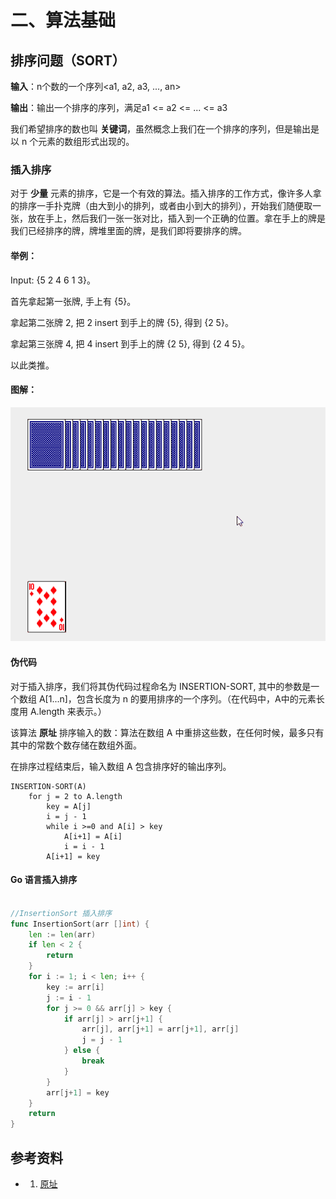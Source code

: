 # 二、算法基础

## 排序问题（SORT）

**输入**：n个数的一个序列<a1, a2, a3, ..., an>

**输出**：输出一个排序的序列，满足a1 <= a2 <= ... <= a3

我们希望排序的数也叫 **关键词**，虽然概念上我们在一个排序的序列，但是输出是以 n 个元素的数组形式出现的。

### 插入排序

对于 **少量** 元素的排序，它是一个有效的算法。插入排序的工作方式，像许多人拿的排序一手扑克牌（由大到小的排列，或者由小到大的排列），开始我们随便取一张，放在手上，然后我们一张一张对比，插入到一个正确的位置。拿在手上的牌是我们已经排序的牌，牌堆里面的牌，是我们即将要排序的牌。

#### 举例：

Input: {5 2 4 6 1 3}。

首先拿起第一张牌, 手上有 {5}。

拿起第二张牌 2, 把 2 insert 到手上的牌 {5}, 得到 {2 5}。

拿起第三张牌 4, 把 4 insert 到手上的牌 {2 5}, 得到 {2 4 5}。

以此类推。

#### 图解：

![95ec54991b9c494838fdf8afd2d127a1.gif](./assets/insertion-sort.gif)


#### 伪代码

对于插入排序，我们将其伪代码过程命名为 INSERTION-SORT, 其中的参数是一个数组 A[1...n]，包含长度为 n 的要用排序的一个序列。（在代码中，A中的元素长度用 A.length 来表示。）

该算法 **原址** 排序输入的数：算法在数组 A 中重排这些数，在任何时候，最多只有其中的常数个数存储在数组外面。

在排序过程结束后，输入数组 A 包含排序好的输出序列。

```伪代码
INSERTION-SORT(A)
    for j = 2 to A.length
        key = A[j]
        i = j - 1
        while i >=0 and A[i] > key
            A[i+1] = A[i]
            i = i - 1
        A[i+1] = key
```

#### Go 语言插入排序

```go

//InsertionSort 插入排序
func InsertionSort(arr []int) {
	len := len(arr)
	if len < 2 {
		return
	}
	for i := 1; i < len; i++ {
		key := arr[i]
		j := i - 1
		for j >= 0 && arr[j] > key {
			if arr[j] > arr[j+1] {
				arr[j], arr[j+1] = arr[j+1], arr[j]
				j = j - 1
			} else {
				break
			}
		}
		arr[j+1] = key
	}
	return
}
```


## 参考资料

* 1. [原址](https://baike.baidu.com/item/%E5%8E%9F%E5%9D%80)
